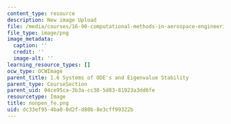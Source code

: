 ```yaml
---
content_type: resource
description: New image Upload
file: /media/courses/16-90-computational-methods-in-aerospace-engineering-spring-2014/dc33ef954ba00d2fd80b8e3cff99322b_nonpen_fe.png
file_type: image/png
image_metadata:
  caption: ''
  credit: ''
  image-alt: ''
learning_resource_types: []
ocw_type: OCWImage
parent_title: 1.6 Systems of ODE's and Eigenvalue Stability
parent_type: CourseSection
parent_uid: 04ce95ca-3b3a-cc38-5d83-81923a3dd6fe
resourcetype: Image
title: nonpen_fe.png
uid: dc33ef95-4ba0-0d2f-d80b-8e3cff99322b
---
```

